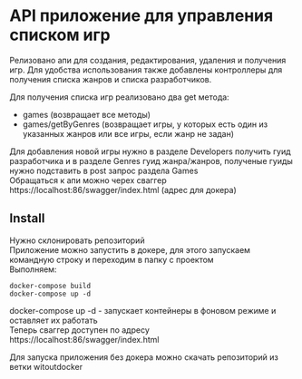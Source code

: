 # API приложение для управления списком игр
Релизовано апи для создания, редактирования, удаления и получения игр. Для удобства использования также добавлены контроллеры для получения списка жанров и списка разработчиков.  

Для получения списка игр реализовано два get метода: 
 - games  (возвращает все методы)
 - games/getByGenres (возвращает игры, у которых есть один из указанных жанров или все игры, если жанр не задан)

Для добавления новой игры нужно в разделе Developers получить гуид разработчика и в разделе Genres гуид жанра/жанров, полученые гуиды нужно подставить в post запрос раздела Games  
Обращаться к апи можно черех сваггер https://localhost:86/swagger/index.html (адрес для докера)


## Install
Нужно склонировать репозиторий   
Приложение можно запустить в докере, для этого запускаем командную строку и переходим в папку с проектом   
Выполняем:
```
docker-compose build
docker-compose up -d 
```
docker-compose up -d  - запускает контейнеры в фоновом режиме и оставляет их работать   
Теперь сваггер доступен по адресу https://localhost:86/swagger/index.html   

Для запуска приложения без докера можно скачать репозиторий из ветки witoutdocker
